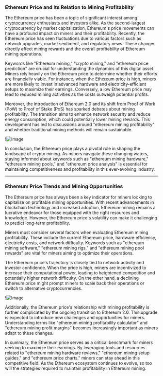 ### Ethereum Price and Its Relation to Mining Profitability

The Ethereum price has been a topic of significant interest among cryptocurrency enthusiasts and investors alike. As the second-largest cryptocurrency by market capitalization, Ethereum's price movements can have a profound impact on miners and their profitability. Recently, the Ethereum price has seen fluctuations due to various factors such as network upgrades, market sentiment, and regulatory news. These changes directly affect mining rewards and the overall profitability of Ethereum mining operations.

Keywords like "Ethereum mining," "crypto mining," and "ethereum price prediction" are crucial for understanding the dynamics of this digital asset. Miners rely heavily on the Ethereum price to determine whether their efforts are financially viable. For instance, when the Ethereum price is high, miners are more likely to invest in advanced hardware and electricity-efficient setups to maximize their earnings. Conversely, a low Ethereum price may lead to reduced mining activities as the costs outweigh potential profits.

Moreover, the introduction of Ethereum 2.0 and its shift from Proof of Work (PoW) to Proof of Stake (PoS) has sparked debates about mining profitability. The transition aims to enhance network security and reduce energy consumption, which could potentially lower mining rewards. This development has led to discussions around "ethereum mining profitability" and whether traditional mining methods will remain sustainable.

!![Image](https://github.com/user-attachments/assets/3be06921-4469-491d-bd37-5f14c53422b7)

In conclusion, the Ethereum price plays a pivotal role in shaping the landscape of crypto mining. As miners navigate these changing waters, staying informed about keywords such as "ethereum mining hardware," "ethereum mining pools," and "ethereum price analysis" is essential for maintaining competitiveness and profitability in this ever-evolving industry.

---

### Ethereum Price Trends and Mining Opportunities

The Ethereum price has always been a key indicator for miners looking to capitalize on profitable mining opportunities. With recent advancements in blockchain technology and increased adoption, Ethereum mining remains a lucrative endeavor for those equipped with the right resources and knowledge. However, the Ethereum price's volatility can make it challenging to predict long-term profitability.

Miners must consider several factors when evaluating Ethereum mining profitability. These include the current Ethereum price, hardware efficiency, electricity costs, and network difficulty. Keywords such as "ethereum mining software," "ethereum mining rigs," and "ethereum mining pool rewards" are vital for miners aiming to optimize their operations.

The Ethereum price's trajectory is closely tied to network activity and investor confidence. When the price is high, miners are incentivized to increase their computational power, leading to heightened competition and potentially higher network difficulty. On the other hand, a declining Ethereum price might prompt miners to scale back their operations or switch to alternative cryptocurrencies.

!![Image](https://github.com/user-attachments/assets/3be06921-4469-491d-bd37-5f14c53422b7)

Additionally, the Ethereum price's relationship with mining profitability is further complicated by the ongoing transition to Ethereum 2.0. This upgrade is expected to introduce new challenges and opportunities for miners. Understanding terms like "ethereum mining profitability calculator" and "ethereum mining profit margins" becomes increasingly important as miners adapt to these changes.

In summary, the Ethereum price serves as a critical benchmark for miners seeking to maximize their earnings. By leveraging tools and resources related to "ethereum mining hardware reviews," "ethereum mining setup guides," and "ethereum price charts," miners can stay ahead in this competitive field. As the Ethereum ecosystem continues to evolve, so too will the strategies required to maintain profitability in Ethereum mining.